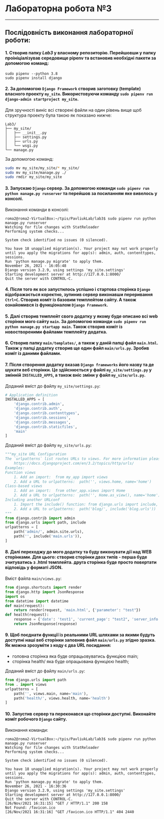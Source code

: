 # **Лабораторна робота №3**
---
## Послідовність виконання лабораторної роботи:
#### 1. Створив папку ***Lab3*** у власному репозиторію. Перейшовши у папку проініціалізував середовище pipenv та встановив необхідні пакети за допомогою команд:
```text
sudo pipenv --python 3.8
sudo pipenv install django
```
#### 2. За допомогою `Django Framework` створив заготовку (template) власного проекту `my_site`. Використовуючи команду `sudo pipenv run django-admin startproject my_site`. 
Для зручності виніс всі створені файли на один рівень вище щоб структура проекту була такою як показано нижче:
```text
Lab3/
├── my_site/
│   ├── __init__.py
│   ├── settings.py
│   ├── urls.py
│   └── wsgi.py
└── manage.py
```
За допомогою команд:
```sh
sudo mv my_site/my_site/* my_site/
sudo mv my_site/manage.py ./
sudo rmdir my_site/my_site
```
#### 3. Запускаю `Django` сервер. За допомогою команди `sudo pipenv run python manage.py runserver` та перейшов за посиланням яке вивелось у консолі.
Виконання команди в консолі:
```text
roma2@roma2-VirtualBox:~/tpis/PavliukLab/lab3$ sudo pipenv run python manage.py runserver
Watching for file changes with StatReloader
Performing system checks...

System check identified no issues (0 silenced).

You have 18 unapplied migration(s). Your project may not work properly until you apply the migrations for app(s): admin, auth, contenttypes, sessions.
Run 'python manage.py migrate' to apply them.
November 26, 2021 - 16:05:48
Django version 3.2.9, using settings 'my_site.settings'
Starting development server at http://127.0.0.1:8000/
Quit the server with CONTROL-C.
```
#### 4. Після того як все запустилось успішно і стартова сторінка `Django` відображається коректно, зупинив сервер виконавши переривання `Ctrl+C`. Створив коміт із базовим темплейтом сайту. А також ознайомився із функціоналом `Django Framework`.

#### 5. Далі створив темплейт свого додатку у якому буде описано всі web сторінки мого сайту `main`. За допомогою команди `sudo pipenv run python manage.py startapp main`. Також створив коміт із новоствореними файлами темплейту додатка.

#### 6. Cтворив папку `main/templates/`, а також у даній папці файл `main.html`. Також у папці додатку створив ще один файл `main/urls.py`. Зробив коміт із даними файлами.

#### 7. Після створення додатку вказав `Django frameworks` його назву та де шукати веб сторінки. Це здійснюється у файлі `my_site/settings.py` у змінній `INSTALLED_APPS`, а також вніс зміни у файл `my_site/urls.py`.
Доданий вміст до файлу `my_site/settings.py`:
```python
# Application definition
INSTALLED_APPS = [
    'django.contrib.admin',
    'django.contrib.auth',
    'django.contrib.contenttypes',
    'django.contrib.sessions',
    'django.contrib.messages',
    'django.contrib.staticfiles',
    'main'
]
```
Доданий вміст до файлу `my_site/urls.py`:
```python
"""my_site URL Configuration
The `urlpatterns` list routes URLs to views. For more information please see:
    https://docs.djangoproject.com/en/3.2/topics/http/urls/
Examples:
Function views
    1. Add an import:  from my_app import views
    2. Add a URL to urlpatterns:  path('', views.home, name='home')
Class-based views
    1. Add an import:  from other_app.views import Home
    2. Add a URL to urlpatterns:  path('', Home.as_view(), name='home')
Including another URLconf
    1. Import the include() function: from django.urls import include, path
    2. Add a URL to urlpatterns:  path('blog/', include('blog.urls'))
"""
from django.contrib import admin
from django.urls import path, include
urlpatterns = [
    path('admin/', admin.site.urls),
    path('', include('main.urls')),
]
```
#### 8. Далі переходжу до мого додатку та буду виконувати дії над WEB сторінками. Для цього: створив сторінки двох типів - перша буде зчитуватись з .html темплейта. друга сторінка буде просто повертати відповідь у форматі JSON.
Вміст файла `main/views.py`:
```py
from django.shortcuts import render
from django.http import JsonResponse
import os
from datetime import datetime
def main(request):
    return render(request, 'main.html', {'parameter': "test"})
def health(request):
    response = {'date': 'test1', 'current_page': "test2", 'server_info': "test3", 'client_info': "test4"}
    return JsonResponse(response)
```
#### 9. Щоб поєднати функції із реальними URL шляхами за якими будуть доступні наші веб сторінки заповнив файл `main/urls.py` згідно зразка. Як можна зрозуміти з коду є два URL посидання:
* головна сторінка яка буде опрацьовуватись функцією main;
* сторінка health/ яка буде опрацьована функцією health;

Доданий вміст до файлу `main/urls.py`:
```python
from django.urls import path
from . import views
urlpatterns = [
    path('', views.main, name='main'),
    path('health/', views.health, name='health')
]
```

#### 10. Запустив сервер та переконався що сторінки доступні. Виконайте коміт робочого `Django` сайту.
Виконання команди:
```text
roma2@roma2-VirtualBox:~/tpis/PavliukLab/lab3$ sudo pipenv run python manage.py runserver
Watching for file changes with StatReloader
Performing system checks...

System check identified no issues (0 silenced).

You have 18 unapplied migration(s). Your project may not work properly until you apply the migrations for app(s): admin, auth, contenttypes, sessions.
Run 'python manage.py migrate' to apply them.
November 26, 2021 - 16:30:36
Django version 3.2.9, using settings 'my_site.settings'
Starting development server at http://127.0.0.1:8000/
Quit the server with CONTROL-C.
[26/Nov/2021 16:31:15] "GET / HTTP/1.1" 200 158
Not Found: /favicon.ico
[26/Nov/2021 16:31:16] "GET /favicon.ico HTTP/1.1" 404 2440
```


